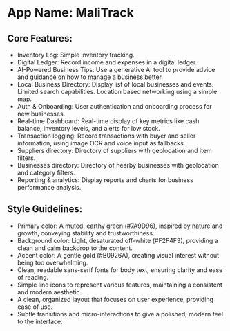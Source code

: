 # **App Name**: MaliTrack

## Core Features:

- Inventory Log: Simple inventory tracking.
- Digital Ledger: Record income and expenses in a digital ledger.
- AI-Powered Business Tips: Use a generative AI tool to provide advice and guidance on how to manage a business better.
- Local Business Directory: Display list of local businesses and events. Limited search capabilities. Location based networking using a simple map.
- Auth & Onboarding: User authentication and onboarding process for new businesses.
- Real-time Dashboard: Real-time display of key metrics like cash balance, inventory levels, and alerts for low stock.
- Transaction logging: Record transactions with buyer and seller information, using image OCR and voice input as fallbacks.
- Suppliers directory: Directory of suppliers with geolocation and item filters.
- Businesses directory: Directory of nearby businesses with geolocation and category filters.
- Reporting & analytics: Display reports and charts for business performance analysis.

## Style Guidelines:

- Primary color: A muted, earthy green (#7A9D96), inspired by nature and growth, conveying stability and trustworthiness.
- Background color: Light, desaturated off-white (#F2F4F3), providing a clean and calm backdrop to the content.
- Accent color: A gentle gold (#B0926A), creating visual interest without being too overwhelming.
- Clean, readable sans-serif fonts for body text, ensuring clarity and ease of reading.
- Simple line icons to represent various features, maintaining a consistent and modern aesthetic.
- A clean, organized layout that focuses on user experience, providing ease of use.
- Subtle transitions and micro-interactions to give a polished, modern feel to the interface.